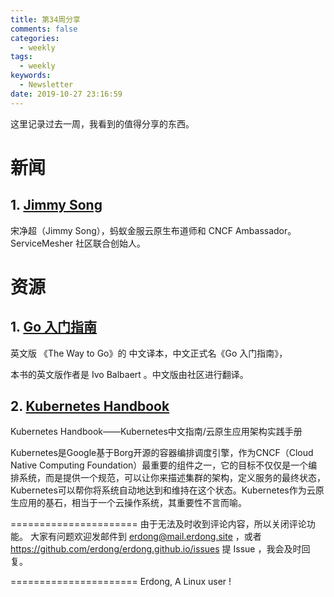 ```yaml
---
title: 第34周分享
comments: false
categories:
  - weekly
tags:
  - weekly
keywords:
  - Newsletter
date: 2019-10-27 23:16:59
---
```




这里记录过去一周，我看到的值得分享的东西。
<!--more-->

# 新闻

## 1. [Jimmy Song](https://jimmysong.io)
宋净超（Jimmy Song），蚂蚁金服云原生布道师和 CNCF Ambassador。ServiceMesher 社区联合创始人。

# 资源

## 1. [Go 入门指南](https://github.com/unknwon/the-way-to-go_ZH_CN)

英文版 《The Way to Go》的 中文译本，中文正式名《Go 入门指南》，

本书的英文版作者是 Ivo Balbaert 。中文版由社区进行翻译。

## 2. [Kubernetes Handbook](https://jimmysong.io/kubernetes-handbook/)

Kubernetes Handbook——Kubernetes中文指南/云原生应用架构实践手册

Kubernetes是Google基于Borg开源的容器编排调度引擎，作为CNCF（Cloud Native Computing Foundation）最重要的组件之一，它的目标不仅仅是一个编排系统，而是提供一个规范，可以让你来描述集群的架构，定义服务的最终状态，Kubernetes可以帮你将系统自动地达到和维持在这个状态。Kubernetes作为云原生应用的基石，相当于一个云操作系统，其重要性不言而喻。




======================
由于无法及时收到评论内容，所以关闭评论功能。
大家有问题欢迎发邮件到 erdong@mail.erdong.site ，或者 https://github.com/erdong/erdong.github.io/issues 提 Issue ，我会及时回复。

======================
Erdong, A Linux user !
